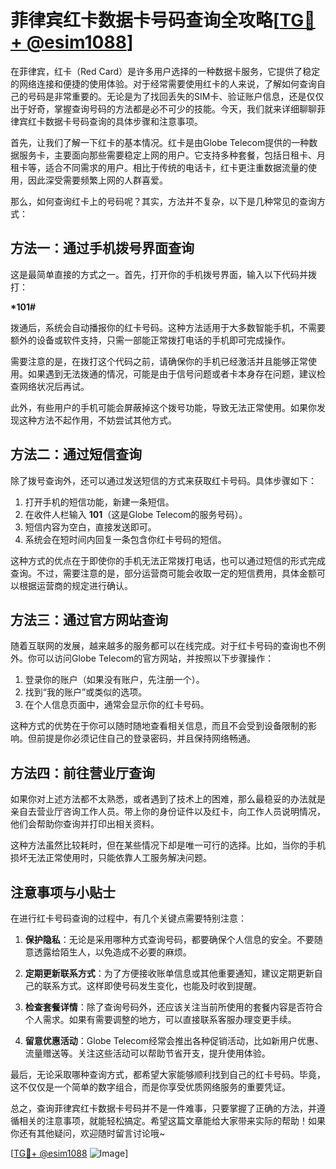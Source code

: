 # 菲律宾红卡数据卡号码查询全攻略[[TG💪+ @esim1088](https://t.me/s/esim1088)]

在菲律宾，红卡（Red Card）是许多用户选择的一种数据卡服务，它提供了稳定的网络连接和便捷的使用体验。对于经常需要使用红卡的人来说，了解如何查询自己的号码是非常重要的。无论是为了找回丢失的SIM卡、验证账户信息，还是仅仅出于好奇，掌握查询号码的方法都是必不可少的技能。今天，我们就来详细聊聊菲律宾红卡数据卡号码查询的具体步骤和注意事项。

首先，让我们了解一下红卡的基本情况。红卡是由Globe Telecom提供的一种数据服务卡，主要面向那些需要稳定上网的用户。它支持多种套餐，包括日租卡、月租卡等，适合不同需求的用户。相比于传统的电话卡，红卡更注重数据流量的使用，因此深受需要频繁上网的人群喜爱。

那么，如何查询红卡上的号码呢？其实，方法并不复杂，以下是几种常见的查询方式：

## 方法一：通过手机拨号界面查询

这是最简单直接的方式之一。首先，打开你的手机拨号界面，输入以下代码并拨打：

**\*101#**

拨通后，系统会自动播报你的红卡号码。这种方法适用于大多数智能手机，不需要额外的设备或软件支持，只需一部能正常拨打电话的手机即可完成操作。

需要注意的是，在拨打这个代码之前，请确保你的手机已经激活并且能够正常使用。如果遇到无法拨通的情况，可能是由于信号问题或者卡本身存在问题，建议检查网络状况后再试。

此外，有些用户的手机可能会屏蔽掉这个拨号功能，导致无法正常使用。如果你发现这种方法不起作用，不妨尝试其他方式。

## 方法二：通过短信查询

除了拨号查询外，还可以通过发送短信的方式来获取红卡号码。具体步骤如下：

1. 打开手机的短信功能，新建一条短信。
2. 在收件人栏输入 **101**（这是Globe Telecom的服务号码）。
3. 短信内容为空白，直接发送即可。
4. 系统会在短时间内回复一条包含你红卡号码的短信。

这种方式的优点在于即使你的手机无法正常拨打电话，也可以通过短信的形式完成查询。不过，需要注意的是，部分运营商可能会收取一定的短信费用，具体金额可以根据运营商的规定进行确认。

## 方法三：通过官方网站查询

随着互联网的发展，越来越多的服务都可以在线完成。对于红卡号码的查询也不例外。你可以访问Globe Telecom的官方网站，并按照以下步骤操作：

1. 登录你的账户（如果没有账户，先注册一个）。
2. 找到“我的账户”或类似的选项。
3. 在个人信息页面中，通常会显示你的红卡号码。

这种方式的优势在于你可以随时随地查看相关信息，而且不会受到设备限制的影响。但前提是你必须记住自己的登录密码，并且保持网络畅通。

## 方法四：前往营业厅查询

如果你对上述方法都不太熟悉，或者遇到了技术上的困难，那么最稳妥的办法就是亲自去营业厅咨询工作人员。带上你的身份证件以及红卡，向工作人员说明情况，他们会帮助你查询并打印出相关资料。

这种方法虽然比较耗时，但在某些情况下却是唯一可行的选择。比如，当你的手机损坏无法正常使用时，只能依靠人工服务解决问题。

## 注意事项与小贴士

在进行红卡号码查询的过程中，有几个关键点需要特别注意：

1. **保护隐私**：无论是采用哪种方式查询号码，都要确保个人信息的安全。不要随意透露给陌生人，以免造成不必要的麻烦。
   
2. **定期更新联系方式**：为了方便接收账单信息或其他重要通知，建议定期更新自己的联系方式。这样即使号码发生变化，也能及时收到提醒。

3. **检查套餐详情**：除了查询号码外，还应该关注当前所使用的套餐内容是否符合个人需求。如果有需要调整的地方，可以直接联系客服办理变更手续。

4. **留意优惠活动**：Globe Telecom经常会推出各种促销活动，比如新用户优惠、流量赠送等。关注这些活动可以帮助节省开支，提升使用体验。

最后，无论采取哪种查询方式，都希望大家能够顺利找到自己的红卡号码。毕竟，这不仅仅是一个简单的数字组合，而是你享受优质网络服务的重要凭证。

总之，查询菲律宾红卡数据卡号码并不是一件难事，只要掌握了正确的方法，并遵循相关的注意事项，就能轻松搞定。希望这篇文章能给大家带来实际的帮助！如果你还有其他疑问，欢迎随时留言讨论哦~

[[TG💪+ @esim1088](https://t.me/s/esim1088) ![Image](https://i.postimg.cc/4NQfJmqS/Snipaste-2025-05-13-00-14-12.png)]